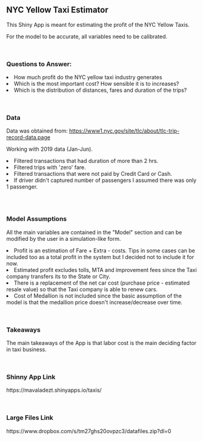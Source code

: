 <h2>NYC Yellow Taxi Estimator</h2>
<p>This Shiny App is meant for estimating the profit of the NYC Yellow Taxis.</p>
<p>For the model to be accurate, all variables need to be calibrated.</p>
<p>&nbsp;</p>
<h3>Questions to Answer:</h3>


<li>How much profit do the NYC yellow taxi industry generates</li>
<li>Which is the most important cost? How sensible it is to increases?</li>
<li>Which is the distribution of distances, fares and duration of the trips?</li>

<p>&nbsp;</p>
<h3>Data</h3>
<p>Data was obtained from:&nbsp;<a href="https://www1.nyc.gov/site/tlc/about/tlc-trip-record-data.page">https://www1.nyc.gov/site/tlc/about/tlc-trip-record-data.page</a></p>
<p>Working with 2019 data (Jan-Jun).</p>

<li>Filtered transactions that had duration of more than 2 hrs.</li>
<li>Filtered trips with 'zero' fare.</li>
<li>Filtered transactions that were not paid by Credit Card or Cash.</li>
<li>If driver didn't captured number of passengers I assumed there was only 1 passenger.</li>

<h3>&nbsp;</h3>
<h3>Model Assumptions</h3>
<p>All the main variables are contained in the "Model" section and can be modified by the user in a simulation-like form.</p>

<li>Profit is an estimation of Fare + Extra - costs. Tips in some cases can be included too as a total profit in the system but I decided not to include it for now.</li>
<li>Estimated profit excludes tolls, MTA and improvement fees since the Taxi company transfers its to the State or City.</li>
<li>There is a replacement of the net car cost (purchase price - estimated resale value) so that the Taxi company is able to renew cars.</li>
<li>Cost of Medallion is not included since the basic assumption of the model is that the medallion price doesn't increase/decrease over time.</li>

<p>&nbsp;</p>
<h3>Takeaways</h3>
<p>The main takeaways of the App is that labor cost is the main deciding factor in taxi business.</p>

<p>&nbsp;</p>
<h3>Shinny App Link</h3>
https://mavaladezt.shinyapps.io/taxis/

<p>&nbsp;</p>
<h3>Large Files Link</h3>
https://www.dropbox.com/s/tm27ghs20ovpzc3/datafiles.zip?dl=0
